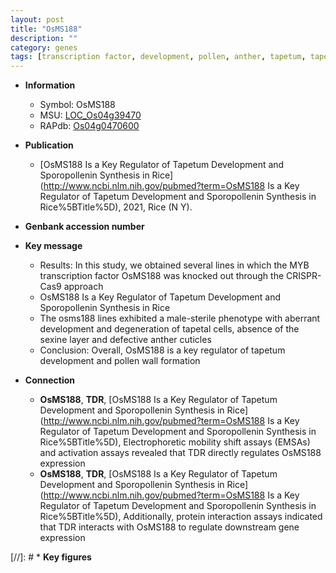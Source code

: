 ```yaml
---
layout: post
title: "OsMS188"
description: ""
category: genes
tags: [transcription factor, development, pollen, anther, tapetum, tapetal, pollen wall]
---
```


* **Information**  
    + Symbol: OsMS188  
    + MSU: [LOC_Os04g39470](http://rice.plantbiology.msu.edu/cgi-bin/ORF_infopage.cgi?orf=LOC_Os04g39470)  
    + RAPdb: [Os04g0470600](http://rapdb.dna.affrc.go.jp/viewer/gbrowse_details/irgsp1?name=Os04g0470600)  

* **Publication**  
    + [OsMS188 Is a Key Regulator of Tapetum Development and Sporopollenin Synthesis in Rice](http://www.ncbi.nlm.nih.gov/pubmed?term=OsMS188 Is a Key Regulator of Tapetum Development and Sporopollenin Synthesis in Rice%5BTitle%5D), 2021, Rice (N Y).

* **Genbank accession number**  

* **Key message**  
    + Results: In this study, we obtained several lines in which the MYB transcription factor OsMS188 was knocked out through the CRISPR-Cas9 approach
    + OsMS188 Is a Key Regulator of Tapetum Development and Sporopollenin Synthesis in Rice
    + The osms188 lines exhibited a male-sterile phenotype with aberrant development and degeneration of tapetal cells, absence of the sexine layer and defective anther cuticles
    + Conclusion: Overall, OsMS188 is a key regulator of tapetum development and pollen wall formation

* **Connection**  
    + __OsMS188__, __TDR__, [OsMS188 Is a Key Regulator of Tapetum Development and Sporopollenin Synthesis in Rice](http://www.ncbi.nlm.nih.gov/pubmed?term=OsMS188 Is a Key Regulator of Tapetum Development and Sporopollenin Synthesis in Rice%5BTitle%5D),  Electrophoretic mobility shift assays (EMSAs) and activation assays revealed that TDR directly regulates OsMS188 expression
    + __OsMS188__, __TDR__, [OsMS188 Is a Key Regulator of Tapetum Development and Sporopollenin Synthesis in Rice](http://www.ncbi.nlm.nih.gov/pubmed?term=OsMS188 Is a Key Regulator of Tapetum Development and Sporopollenin Synthesis in Rice%5BTitle%5D),  Additionally, protein interaction assays indicated that TDR interacts with OsMS188 to regulate downstream gene expression

[//]: # * **Key figures**  


